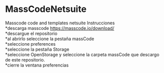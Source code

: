 # MassCodeNetsuite
Masscode code and templates netsuite
Instrucciones<br>
  *descarga masscode https://masscode.io/download/<br>
  *descargue el repositorio<br>
  *al abrirlo seleccione la pestaña massCode<br>
 *seleccione preferences<br>
  *seleccione la pestaña Storage<br>
  *seleccione OpenStorage y seleccione la carpeta massCode que descargo de este repositorio.<br>
 *cierre la ventana preferencias<br>
